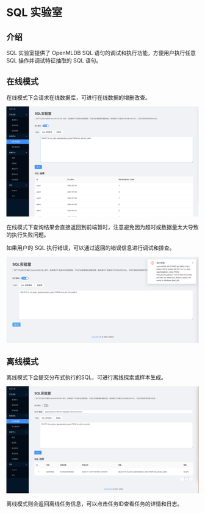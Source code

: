 # SQL 实验室

## 介绍

SQL 实验室提供了 OpenMLDB SQL 语句的调试和执行功能，方便用户执行任意 SQL 操作并调试特征抽取的 SQL 语句。

## 在线模式

在线模式下会请求在线数据库，可进行在线数据的增删改查。

![](../images/sql_playground_online.png)

在线模式下查询结果会直接返回到前端暂时，注意避免因为超时或数据量太大导致的执行失败问题。

如果用户的 SQL 执行错误，可以通过返回的错误信息进行调试和排查。

![](../images/sql_playground_fail.png)

## 离线模式

离线模式下会提交分布式执行的SQL，可进行离线探索或样本生成。

![](../images/sql_playground_offline.png)

离线模式则会返回离线任务信息，可以点击任务ID查看任务的详情和日志。
